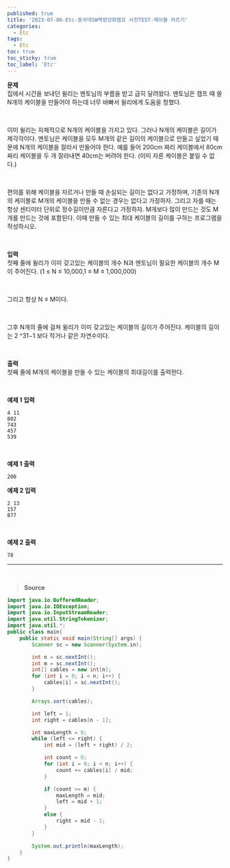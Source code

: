 ```yaml
---
published: true
title: '2023-07-06-Etc-동국대SW역량강화캠프 사전TEST-케이블 자르기'
categories:
  - Etc
tags:
  - Etc
toc: true
toc_sticky: true
toc_label: 'Etc'
---
```


**문제**  
집에서 시간을 보내던 윌리는 멘토님의 부름을 받고 급히 달려왔다. 멘토님은 캠프 때 쓸 N개의 케이블을 만들어야 하는데 너무 바빠서 윌리에게 도움을 청했다.

<br>

이미 윌리는 자체적으로 N개의 케이블을 가지고 있다. 그러나 N개의 케이블은 길이가 제각각이다. 멘토님은 케이블을 모두 M개의 같은 길이의 케이블으로 만들고 싶었기 때문에 N개의 케이블을 잘라서 만들어야 한다. 예를 들어 200cm 짜리 케이블에서 80cm 짜리 케이블을 두 개 잘라내면 40cm는 버려야 한다. (이미 자른 케이블은 붙일 수 없다.)

<br>

편의를 위해 케이블을 자르거나 만들 때 손실되는 길이는 없다고 가정하며, 기존의 N개의 케이블로 M개의 케이블을 만들 수 없는 경우는 없다고 가정하자. 그리고 자를 때는 항상 센티미터 단위로 정수길이만큼 자른다고 가정하자. M개보다 많이 만드는 것도 M개를 만드는 것에 포함된다. 이때 만들 수 있는 최대 케이블의 길이를 구하는 프로그램을 작성하시오.

<br>

**입력**  
첫째 줄에 윌리가 이미 갖고있는 케이블의 개수 N과 멘토님이 필요한 케이블의 개수 M이 주어진다. (1 ≤ N ≤ 10,000,1 ≤ M ≤ 1,000,000)

<br>

그리고 항상 N ≤ M이다.

<br>

그후 N개의 줄에 걸쳐 윌리가 이미 갖고있는 케이블의 길이가 주어진다. 케이블의 길이는 2
^31−1 보다 작거나 같은 자연수이다.

<br>

**출력**  
첫째 줄에 M개의 케이블을 만들 수 있는 케이블의 최대길이를 출력한다.

<br>

**예제 1 입력**

```
4 11
802
743
457
539
```

<br>

**예제 1 출력**

```
200
```

**예제 2 입력**

```
2 13
157
877
```

<br>

**예제 2 출력**

```
78
```

---

<br>

> **Source**

```java
import java.io.BufferedReader;
import java.io.IOException;
import java.io.InputStreamReader;
import java.util.StringTokenizer;
import java.util.*;
public class main{
    public static void main(String[] args) {
		Scanner sc = new Scanner(System.in);

        int n = sc.nextInt();
        int m = sc.nextInt();
        int[] cables = new int[n];
        for (int i = 0; i < n; i++) {
            cables[i] = sc.nextInt();
        }

        Arrays.sort(cables);

		int left = 1;
        int right = cables[n - 1];

        int maxLength = 0;
        while (left <= right) {
            int mid = (left + right) / 2;

            int count = 0;
            for (int i = 0; i < n; i++) {
                count += cables[i] / mid;
            }

            if (count >= m) {
                maxLength = mid;
                left = mid + 1;
            }
			else {
                right = mid - 1;
            }
        }

        System.out.println(maxLength);
	}
}
```
